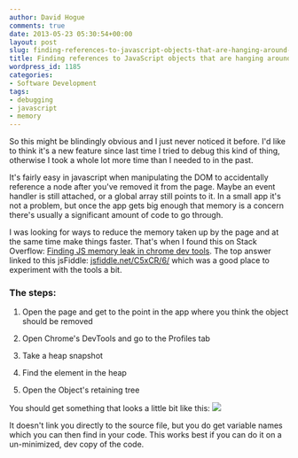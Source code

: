 ```yaml
---  
author: David Hogue  
comments: true  
date: 2013-05-23 05:30:54+00:00  
layout: post  
slug: finding-references-to-javascript-objects-that-are-hanging-around-after-they-have-been-removed  
title: Finding references to JavaScript objects that are hanging around after they have been removed  
wordpress_id: 1185  
categories:  
- Software Development  
tags:  
- debugging  
- javascript  
- memory  
---  
```


So this might be blindingly obvious and I just never noticed it before. I'd like
to think it's a new feature since last time I tried to debug this kind of thing,
otherwise I took a whole lot more time than I needed to in the past.

It's fairly easy in javascript when manipulating the DOM to accidentally
reference a node after you've removed it from the page. Maybe an event handler
is still attached, or a global array still points to it. In a small app it's not
a problem, but once the app gets big enough that memory is a concern there's
usually a significant amount of code to go through.

I was looking for ways to reduce the memory taken up by the page and at the same
time make things faster. That's when I found this on Stack Overflow: [Finding JS
memory leak in chrome dev tools](<http://stackoverflow.com/q/11930050/32127>).
The top answer linked to this jsFiddle:
[jsfiddle.net/C5xCR/6/](<http://jsfiddle.net/C5xCR/6/>) which was a good place
to experiment with the tools a bit.



### The steps:

1.  Open the page and get to the point in the app where you think the object
    should be removed

2.  Open Chrome's DevTools and go to the Profiles tab

3.  Take a heap snapshot

4.  Find the element in the heap

5.  Open the Object's retaining tree



You should get something that looks a little bit like this:
![](http://davidhogue.com/blog/wp-content/uploads/2013/05/dev%20tools%20references.png)

It doesn't link you directly to the source file, but you do get variable names
which you can then find in your code. This works best if you can do it on a
un-minimized, dev copy of the code.
